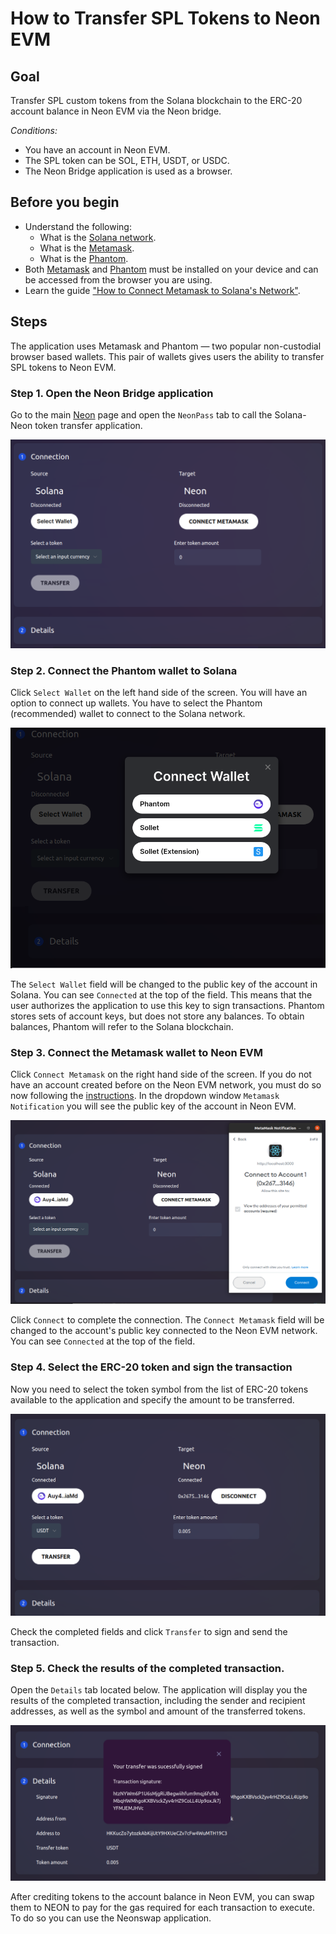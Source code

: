# How to Transfer SPL Tokens to Neon EVM

## Goal
Transfer SPL custom tokens from the Solana blockchain to the ERC-20 account balance in Neon EVM via the Neon bridge.

*Conditions:*
  * You have an account in Neon EVM.
  * The SPL token can be SOL, ETH, USDT, or USDC.
  * The Neon Bridge application is used as a browser.

## Before you begin
  * Understand the following:
    * What is the [Solana network](https://docs.solana.com/clusters).
    * What is the [Metamask](https://docs.neon-labs.org/docs/glossary#metamask).
    * What is the [Phantom](https://docs.neon-labs.org/docs/glossary#phantom).
  * Both [Metamask](https://docs.neon-labs.org/docs/glossary#metamask) and [Phantom](https://docs.neon-labs.org/docs/glossary#phantom) must be installed on your device and can be accessed from the browser you are using.
  * Learn the guide ["How to Connect Metamask to Solana's Network"](https://docs.neon-labs.org/docs/software_manuals/how_to_guides/connect_metamask_to_solana).

## Steps
The application uses Metamask and Phantom — two popular non-custodial browser based wallets. This pair of wallets gives users the ability to transfer SPL tokens to Neon EVM.

### Step 1. Open the Neon Bridge application
Go to the main [Neon](https://neon-labs.org/) page and open the `NeonPass` tab to call the Solana-Neon token transfer application.

<div class='neon-img-width-600' style={{textAlign: 'center'}}>

![](./images/transfer_spl_to_neon-1.png)

</div>

### Step 2. Connect the Phantom wallet to Solana
Click `Select Wallet` on the left hand side of the screen. You will have an option to connect up wallets. You have to select the Phantom (recommended) wallet to connect to the Solana network.

<div class='neon-img-width-600' style={{textAlign: 'center'}}>

![](./images/transfer_spl_to_neon-2.png)

</div>

The `Select Wallet` field will be changed to the public key of the account in Solana. You can see `Connected` at the top of the field. This means that the user authorizes the application to use this key to sign transactions. Phantom stores sets of account keys, but does not store any balances. To obtain balances, Phantom will refer to the Solana blockchain.

### Step 3. Connect the Metamask wallet to Neon EVM
Click `Connect Metamask` on the right hand side of the screen. If you do not have an account created before on the Neon EVM network, you must do so now following the [instructions](https://docs.neon-labs.org/docs/software_manuals/how_to_guides/connect_metamask_to_solana). In the dropdown window `Metamask Notification` you will see the public key of the account in Neon EVM. 

<div class='neon-img-width-600' style={{textAlign: 'center'}}>

![](./images/transfer_spl_to_neon-3.png)

</div>

Click `Connect` to complete the connection. The `Connect Metamask` field will be changed to the account's public key connected to the Neon EVM network. You can see `Connected` at the top of the field.

### Step 4. Select the ERC-20 token and sign the transaction

Now you need to select the token symbol from the list of ERC-20 tokens available to the application and specify the amount to be transferred.

<div class='neon-img-width-600' style={{textAlign: 'center'}}>

![](./images/transfer_spl_to_neon-4.png)

</div>

Check the completed fields and click `Transfer` to sign and send the transaction.

### Step 5. Check the results of the completed transaction.

Open the `Details` tab located below. The application will display you the results of the completed transaction, including the sender and recipient addresses, as well as the symbol and amount of the transferred tokens.

<div class='neon-img-width-600' style={{textAlign: 'center'}}>

![](./images/transfer_spl_to_neon-5.png)

</div>

After crediting tokens to the account balance in Neon EVM, you can swap them to NEON to pay for the gas required for each transaction to execute. To do so you can use the Neonswap application.
